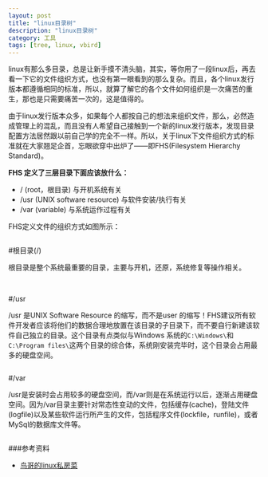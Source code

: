 ```yaml
---
layout: post
title: "linux目录树"
description: "linux目录树"
category: 工具
tags: [tree, linux, vbird]
---
```


linux有那么多目录，总是让新手摸不清头脑，其实，等你用了一段linux后，再去看一下它的文件组织方式，也没有第一眼看到的那么复杂。而且，各个linux发行版本都遵循相同的标准，所以，就算了解它的各个文件如何组织是一次痛苦的重生，那也是只需要痛苦一次的，这是值得的。

由于linux发行版本众多，如果每个人都按自己的想法来组织文件，那么，必然造成管理上的混乱，而且没有人希望自己接触到一个新的linux发行版本，发现目录配置方法居然跟以前自己学的完全不一样。所以，关于linux下文件组织方式的标准就在大家翘足企首，忘眼欲穿中出炉了——即FHS(Filesystem Hierarchy Standard)。


**FHS 定义了三层目录下面应该放什么：**

* / (root，根目录) 与开机系统有关
* /usr (UNIX software resource) 与软件安装/执行有关
* /var (variable) 与系统运作过程有关

FHS定义文件的组织方式如图所示：

<a href="http://imgur.com/RVX81"><img src="http://i.imgur.com/RVX81.gif" title="Hosted by imgur.com" alt="" /></a>

#根目录(/)

根目录是整个系统最重要的目录，主要与开机，还原，系统修复等操作相关。

<a href="http://imgur.com/orMiD"><img src="http://i.imgur.com/orMiD.png" title="Hosted by imgur.com" alt="" /></a>
<a href="http://imgur.com/E9DNx"><img src="http://i.imgur.com/E9DNx.png" title="Hosted by imgur.com" alt="" /></a>

#/usr

/usr 是UNIX Software Resource 的缩写，而不是user
的缩写！FHS建议所有软件开发者应该将他们的数据合理地放置在该目录的子目录下，而不要自行新建该软件自己独立的目录。这个目录有点类似与Windows 系统的`C:\Windows\`和`C:\Program files\`这两个目录的综合体，系统刚安装完毕时，这个目录会占用最多的硬盘空间。

<a href="http://imgur.com/7tJjZ"><img src="http://i.imgur.com/7tJjZ.png" title="Hosted by imgur.com" alt="" /></a>

#/var

/usr是安装时会占用较多的硬盘空间，而/var则是在系统运行以后，逐渐占用硬盘空间。因为/var目录主要针对常态性变动的文件，包括缓存(cache)，登陆文件(logfile)以及某些软件运行所产生的文件，包括程序文件(lockfile，runfile)，或者MySql的数据库文件等。

<a href="http://imgur.com/USLvN"><img src="http://i.imgur.com/USLvN.png" title="Hosted by imgur.com" alt="" /></a>


###参考资料

* [鸟哥的linux私房菜][1]

[1]: http://linux.vbird.org/linux_basic/0210filepermission.php
